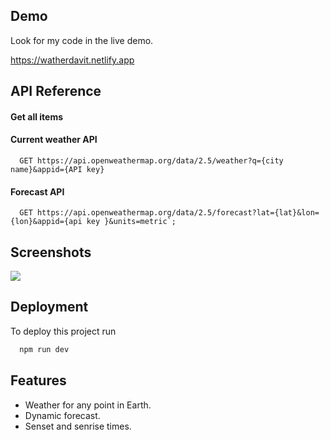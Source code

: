 
## Demo

Look for my code in the live demo.

https://watherdavit.netlify.app
## API Reference

#### Get all items
#### Current weather API
```http
  GET https://api.openweathermap.org/data/2.5/weather?q={city name}&appid={API key}
```
#### Forecast  API
```http
  GET https://api.openweathermap.org/data/2.5/forecast?lat={lat}&lon={lon}&appid={api key }&units=metric`;
```

## Screenshots

![](https://i.ibb.co/88bNtY0/Screenshot-2024-07-04-131653.png)

## Deployment

To deploy this project run

```bash
  npm run dev
```


## Features

- Weather for any point in Earth.
- Dynamic forecast.
- Senset and senrise times.



